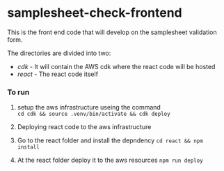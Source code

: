# samplesheet-check-frontend

This is the front end code that will develop on the samplesheet validation form.

The directories are divided into two:
- *cdk* - It will contain the AWS cdk where the react code will be hosted
- *react* - The react code itself

### To run

1. setup the aws infrastructure useing the command  
`cd cdk && source .venv/bin/activate && cdk deploy`

2. Deploying react code to the aws infrastructure
  1. Go to the react folder and install the depndency
      `cd react && npm install`
  2. At the react folder deploy it to the aws resources
      `npm run deploy`

